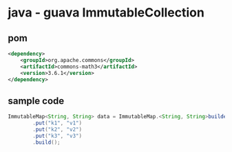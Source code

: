 # java - guava ImmutableCollection


## pom

```xml
<dependency>
	<groupId>org.apache.commons</groupId>
	<artifactId>commons-math3</artifactId>
	<version>3.6.1</version>
</dependency>
```

## sample code


```java
ImmutableMap<String, String> data = ImmutableMap.<String, String>builder() //
		.put("k1", "v1") 
		.put("k2", "v2") 
		.put("k3", "v3") 
		.build(); 
```
